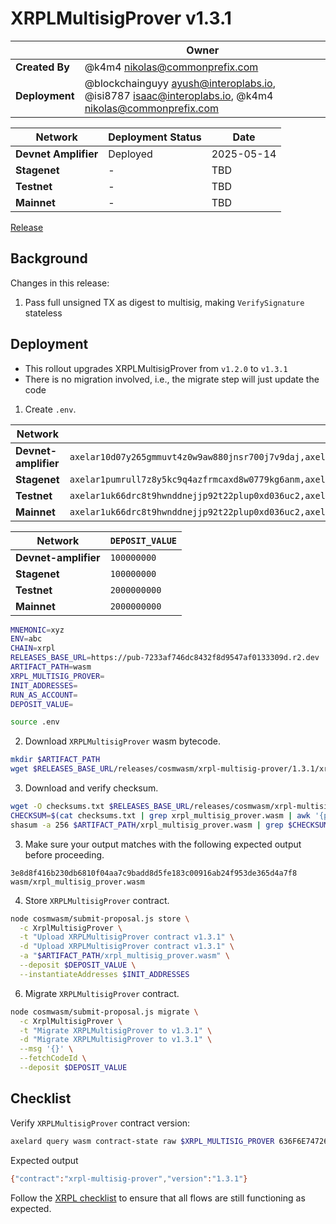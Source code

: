 # XRPLMultisigProver v1.3.1

|                | **Owner**                                                                                                  |
|----------------|------------------------------------------------------------------------------------------------------------|
| **Created By** | @k4m4 <nikolas@commonprefix.com>                                                                           |
| **Deployment** | @blockchainguyy <ayush@interoplabs.io>, @isi8787 <isaac@interoplabs.io>, @k4m4 <nikolas@commonprefix.com> |

| **Network**          | **Deployment Status** | **Date**   |
|----------------------|-----------------------|------------|
| **Devnet Amplifier** | Deployed              | 2025-05-14 |
| **Stagenet**         | -                     | TBD        |
| **Testnet**          | -                     | TBD        |
| **Mainnet**          | -                     | TBD        |

[Release](https://github.com/commonprefix/axelar-amplifier/releases/tag/xrpl-multisig-prover-v1.3.1)

## Background

Changes in this release:

1. Pass full unsigned TX as digest to multisig, making `VerifySignature` stateless

## Deployment

- This rollout upgrades XRPLMultisigProver from `v1.2.0` to `v1.3.1`
- There is no migration involved, i.e., the migrate step will just update the code

1. Create `.env`.

| Network              | `INIT_ADDRESSES`                                                                                                                            | `RUN_AS_ACCOUNT`                                |
| -------------------- | ------------------------------------------------------------------------------------------------------------------------------------------- | ----------------------------------------------- |
| **Devnet-amplifier** | `axelar10d07y265gmmuvt4z0w9aw880jnsr700j7v9daj,axelar1zlr7e5qf3sz7yf890rkh9tcnu87234k6k7ytd9`                                               | `axelar10d07y265gmmuvt4z0w9aw880jnsr700j7v9daj` |
| **Stagenet**         | `axelar1pumrull7z8y5kc9q4azfrmcaxd8w0779kg6anm,axelar10d07y265gmmuvt4z0w9aw880jnsr700j7v9daj,axelar12qvsvse32cjyw60ztysd3v655aj5urqeup82ky` | `axelar10d07y265gmmuvt4z0w9aw880jnsr700j7v9daj` |
| **Testnet**          | `axelar1uk66drc8t9hwnddnejjp92t22plup0xd036uc2,axelar10d07y265gmmuvt4z0w9aw880jnsr700j7v9daj,axelar12f2qn005d4vl03ssjq07quz6cja72w5ukuchv7` | `axelar10d07y265gmmuvt4z0w9aw880jnsr700j7v9daj` |
| **Mainnet**          | `axelar1uk66drc8t9hwnddnejjp92t22plup0xd036uc2,axelar10d07y265gmmuvt4z0w9aw880jnsr700j7v9daj,axelar1nctnr9x0qexemeld5w7w752rmqdsqqv92dw9am` | `axelar10d07y265gmmuvt4z0w9aw880jnsr700j7v9daj` |

| Network              | `DEPOSIT_VALUE` |
| -------------------- | --------------- |
| **Devnet-amplifier** | `100000000`     |
| **Stagenet**         | `100000000`     |
| **Testnet**          | `2000000000`    |
| **Mainnet**          | `2000000000`    |

```bash
MNEMONIC=xyz
ENV=abc
CHAIN=xrpl
RELEASES_BASE_URL=https://pub-7233af746dc8432f8d9547af0133309d.r2.dev
ARTIFACT_PATH=wasm
XRPL_MULTISIG_PROVER=
INIT_ADDRESSES=
RUN_AS_ACCOUNT=
DEPOSIT_VALUE=
```

```bash
source .env
```

2. Download `XRPLMultisigProver` wasm bytecode.

```bash
mkdir $ARTIFACT_PATH
wget $RELEASES_BASE_URL/releases/cosmwasm/xrpl-multisig-prover/1.3.1/xrpl_multisig_prover.wasm --directory-prefix=$ARTIFACT_PATH
```

3. Download and verify checksum.

```bash
wget -O checksums.txt $RELEASES_BASE_URL/releases/cosmwasm/xrpl-multisig-prover/1.3.1/checksums.txt
CHECKSUM=$(cat checksums.txt | grep xrpl_multisig_prover.wasm | awk '{print $1}')
shasum -a 256 $ARTIFACT_PATH/xrpl_multisig_prover.wasm | grep $CHECKSUM
```

3. Make sure your output matches with the following expected output before proceeding.

```
3e8d8f416b230db6810f04aa7c9badd8d5fe183c00916ab24f953de365d4a7f8  wasm/xrpl_multisig_prover.wasm
```

4. Store `XRPLMultisigProver` contract.

```bash
node cosmwasm/submit-proposal.js store \
  -c XrplMultisigProver \
  -t "Upload XRPLMultisigProver contract v1.3.1" \
  -d "Upload XRPLMultisigProver contract v1.3.1" \
  -a "$ARTIFACT_PATH/xrpl_multisig_prover.wasm" \
  --deposit $DEPOSIT_VALUE \
  --instantiateAddresses $INIT_ADDRESSES
```

6. Migrate `XRPLMultisigProver` contract.

```bash
node cosmwasm/submit-proposal.js migrate \
  -c XrplMultisigProver \
  -t "Migrate XRPLMultisigProver to v1.3.1" \
  -d "Migrate XRPLMultisigProver to v1.3.1" \
  --msg '{}' \
  --fetchCodeId \
  --deposit $DEPOSIT_VALUE
```

## Checklist

Verify `XRPLMultisigProver` contract version:

```bash
axelard query wasm contract-state raw $XRPL_MULTISIG_PROVER 636F6E74726163745F696E666F -o json | jq -r '.data' | base64 -d
```

Expected output

```bash
{"contract":"xrpl-multisig-prover","version":"1.3.1"}
```

Follow the [XRPL checklist](../xrpl/2025-02-v1.0.0.md) to ensure that all flows are still functioning as expected.
